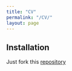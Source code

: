 ```yaml
---
title: "CV"
permalink: "/CV/"
layout: page
---
```


## Installation

Just fork this [repository]({{jxx87.github.io}}/CV/CV_JXing.pdf)
